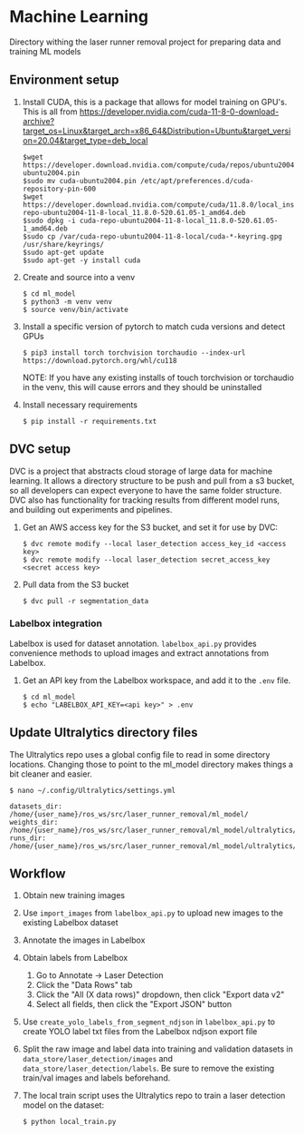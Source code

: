 # Machine Learning

Directory withing the laser runner removal project for preparing data and training ML models

## Environment setup

1.  Install CUDA, this is a package that allows for model training on GPU's. This is all from https://developer.nvidia.com/cuda-11-8-0-download-archive?target_os=Linux&target_arch=x86_64&Distribution=Ubuntu&target_version=20.04&target_type=deb_local

        $wget https://developer.download.nvidia.com/compute/cuda/repos/ubuntu2004/x86_64/cuda-ubuntu2004.pin
        $sudo mv cuda-ubuntu2004.pin /etc/apt/preferences.d/cuda-repository-pin-600
        $wget https://developer.download.nvidia.com/compute/cuda/11.8.0/local_installers/cuda-repo-ubuntu2004-11-8-local_11.8.0-520.61.05-1_amd64.deb
        $sudo dpkg -i cuda-repo-ubuntu2004-11-8-local_11.8.0-520.61.05-1_amd64.deb
        $sudo cp /var/cuda-repo-ubuntu2004-11-8-local/cuda-*-keyring.gpg /usr/share/keyrings/
        $sudo apt-get update
        $sudo apt-get -y install cuda

1.  Create and source into a venv

        $ cd ml_model
        $ python3 -m venv venv
        $ source venv/bin/activate

1.  Install a specific version of pytorch to match cuda versions and detect GPUs

        $ pip3 install torch torchvision torchaudio --index-url https://download.pytorch.org/whl/cu118

    NOTE: If you have any existing installs of touch torchvision or torchaudio in the venv, this will cause errors and they should be uninstalled

1.  Install necessary requirements

        $ pip install -r requirements.txt

## DVC setup

DVC is a project that abstracts cloud storage of large data for machine learning. It allows a directory structure to be push and pull from a s3 bucket, so all developers can expect everyone to have the same folder structure. DVC also has functionality for tracking results from different model runs, and building out experiments and pipelines.

1.  Get an AWS access key for the S3 bucket, and set it for use by DVC:

        $ dvc remote modify --local laser_detection access_key_id <access key>
        $ dvc remote modify --local laser_detection secret_access_key <secret access key>

1.  Pull data from the S3 bucket

        $ dvc pull -r segmentation_data

### Labelbox integration

Labelbox is used for dataset annotation. `labelbox_api.py` provides convenience methods to upload images and extract annotations from Labelbox.

1.  Get an API key from the Labelbox workspace, and add it to the `.env` file.

        $ cd ml_model
        $ echo "LABELBOX_API_KEY=<api key>" > .env

## Update Ultralytics directory files

The Ultralytics repo uses a global config file to read in some directory locations. Changing those to point to the ml_model directory makes things a bit cleaner and easier.

```
$ nano ~/.config/Ultralytics/settings.yml
```

```
datasets_dir: /home/{user_name}/ros_ws/src/laser_runner_removal/ml_model/
weights_dir: /home/{user_name}/ros_ws/src/laser_runner_removal/ml_model/ultralytics/weights
runs_dir: /home/{user_name}/ros_ws/src/laser_runner_removal/ml_model/ultralytics/runs
```

## Workflow

1.  Obtain new training images
1.  Use `import_images` from `labelbox_api.py` to upload new images to the existing Labelbox dataset
1.  Annotate the images in Labelbox
1.  Obtain labels from Labelbox
    1. Go to Annotate -> Laser Detection
    1. Click the "Data Rows" tab
    1. Click the "All (X data rows)" dropdown, then click "Export data v2"
    1. Select all fields, then click the "Export JSON" button
1.  Use `create_yolo_labels_from_segment_ndjson` in `labelbox_api.py` to create YOLO label txt files from the Labelbox ndjson export file
1.  Split the raw image and label data into training and validation datasets in `data_store/laser_detection/images` and `data_store/laser_detection/labels`. Be sure to remove the existing train/val images and labels beforehand.
1.  The local train script uses the Ultralytics repo to train a laser detection model on the dataset:

        $ python local_train.py
